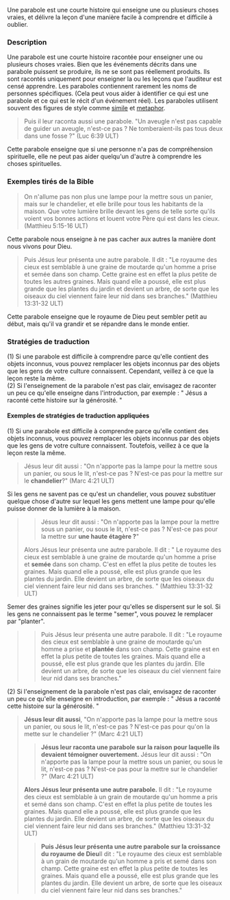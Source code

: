 Une parabole est une courte histoire qui enseigne une ou plusieurs choses vraies, et délivre la leçon d'une manière facile à comprendre et difficile à oublier.

### Description

Une parabole est une courte histoire racontée pour enseigner une ou plusieurs choses vraies. Bien que les événements décrits dans une parabole puissent se produire, ils ne se sont pas réellement produits. Ils sont racontés uniquement pour enseigner la ou les leçons que l'auditeur est censé apprendre. Les paraboles contiennent rarement les noms de personnes spécifiques. (Cela peut vous aider à identifier ce qui est une parabole et ce qui est le récit d'un événement réel). Les paraboles utilisent souvent des figures de style comme [simile](../figs-simile/01.md) et [metaphor](../figs-simile/01.md).

> Puis il leur raconta aussi une parabole. "Un aveugle n'est pas capable de guider un aveugle, n'est-ce pas ? Ne tomberaient-ils pas tous deux dans une fosse ?" (Luc 6:39 ULT)

Cette parabole enseigne que si une personne n'a pas de compréhension spirituelle, elle ne peut pas aider quelqu'un d'autre à comprendre les choses spirituelles.

### Exemples tirés de la Bible

> On n'allume pas non plus une lampe pour la mettre sous un panier, mais sur le chandelier, et elle brille pour tous les habitants de la maison. Que votre lumière brille devant les gens de telle sorte qu'ils voient vos bonnes actions et louent votre Père qui est dans les cieux. (Matthieu 5:15-16 ULT)

Cette parabole nous enseigne à ne pas cacher aux autres la manière dont nous vivons pour Dieu.
>
> Puis Jésus leur présenta une autre parabole. Il dit : "Le royaume des cieux est semblable à une graine de moutarde qu'un homme a prise et semée dans son champ. Cette graine est en effet la plus petite de toutes les autres graines. Mais quand elle a poussé, elle est plus grande que les plantes du jardin et devient un arbre, de sorte que les oiseaux du ciel viennent faire leur nid dans ses branches." (Matthieu 13:31-32 ULT)

Cette parabole enseigne que le royaume de Dieu peut sembler petit au début, mais qu'il va grandir et se répandre dans le monde entier.

### Stratégies de traduction

(1) Si une parabole est difficile à comprendre parce qu'elle contient des objets inconnus, vous pouvez remplacer les objets inconnus par des objets que les gens de votre culture connaissent. Cependant, veillez à ce que la leçon reste la même.<br>
(2) Si l'enseignement de la parabole n'est pas clair, envisagez de raconter un peu ce qu'elle enseigne dans l'introduction, par exemple : " Jésus a raconté cette histoire sur la générosité. "

#### Exemples de stratégies de traduction appliquées

(1) Si une parabole est difficile à comprendre parce qu'elle contient des objets inconnus, vous pouvez remplacer les objets inconnus par des objets que les gens de votre culture connaissent. Toutefois, veillez à ce que la leçon reste la même.

> Jésus leur dit aussi : "On n'apporte pas la lampe pour la mettre sous un panier, ou sous le lit, n'est-ce pas ? N'est-ce pas pour la mettre sur le **chandelier**?" (Marc 4:21 ULT)

Si les gens ne savent pas ce qu'est un chandelier, vous pouvez substituer quelque chose d'autre sur lequel les gens mettent une lampe pour qu'elle puisse donner de la lumière à la maison.

> > Jésus leur dit aussi : "On n'apporte pas la lampe pour la mettre sous un panier, ou sous le lit, n'est-ce pas ? N'est-ce pas pour la mettre sur **une haute étagère ?**"
>
> Alors Jésus leur présenta une autre parabole. Il dit : " Le royaume des cieux est semblable à une graine de moutarde qu'un homme a prise et **semée** dans son champ. C'est en effet la plus petite de toutes les graines. Mais quand elle a poussé, elle est plus grande que les plantes du jardin. Elle devient un arbre, de sorte que les oiseaux du ciel viennent faire leur nid dans ses branches. " (Matthieu 13:31-32 ULT)

Semer des graines signifie les jeter pour qu'elles se dispersent sur le sol. Si les gens ne connaissent pas le terme "semer", vous pouvez le remplacer par "planter".

> > Puis Jésus leur présenta une autre parabole. Il dit : "Le royaume des cieux est semblable à une graine de moutarde qu'un homme a prise et **plantée** dans son champ. Cette graine est en effet la plus petite de toutes les graines. Mais quand elle a poussé, elle est plus grande que les plantes du jardin. Elle devient un arbre, de sorte que les oiseaux du ciel viennent faire leur nid dans ses branches."

(2) Si l'enseignement de la parabole n'est pas clair, envisagez de raconter un peu ce qu'elle enseigne en introduction, par exemple : " Jésus a raconté cette histoire sur la générosité. "

> **Jésus leur dit aussi**, "On n'apporte pas la lampe pour la mettre sous un panier, ou sous le lit, n'est-ce pas ? N'est-ce pas pour qu'on la mette sur le chandelier ?" (Marc 4:21 ULT)
>
> > **Jésus leur raconta une parabole sur la raison pour laquelle ils devaient témoigner ouvertement.** Jésus leur dit aussi : "On n'apporte pas la lampe pour la mettre sous un panier, ou sous le lit, n'est-ce pas ? N'est-ce pas pour la mettre sur le chandelier ?" (Marc 4:21 ULT)
>
> **Alors Jésus leur présenta une autre parabole.** Il dit : "Le royaume des cieux est semblable à un grain de moutarde qu'un homme a pris et semé dans son champ. C'est en effet la plus petite de toutes les graines. Mais quand elle a poussé, elle est plus grande que les plantes du jardin. Elle devient un arbre, de sorte que les oiseaux du ciel viennent faire leur nid dans ses branches." (Matthieu 13:31-32 ULT)
>
> > **Puis Jésus leur présenta une autre parabole sur la croissance du royaume de Dieu**Il dit : "Le royaume des cieux est semblable à un grain de moutarde qu'un homme a pris et semé dans son champ. Cette graine est en effet la plus petite de toutes les graines. Mais quand elle a poussé, elle est plus grande que les plantes du jardin. Elle devient un arbre, de sorte que les oiseaux du ciel viennent faire leur nid dans ses branches."

